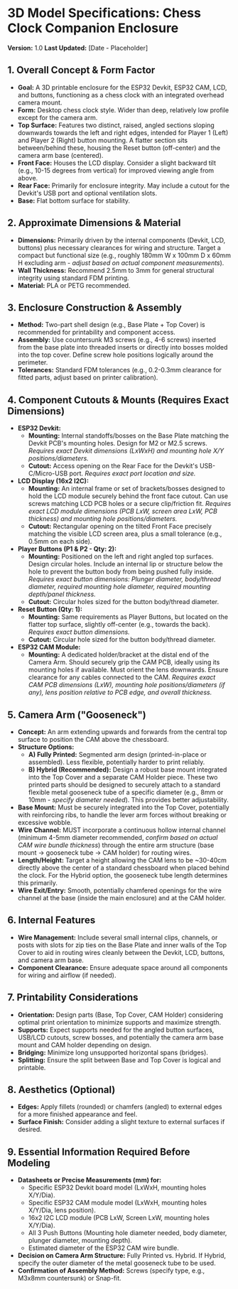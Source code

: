 # 3D Model Specifications: Chess Clock Companion Enclosure

**Version:** 1.0
**Last Updated:** [Date - Placeholder]

## 1. Overall Concept & Form Factor

*   **Goal:** A 3D printable enclosure for the ESP32 Devkit, ESP32 CAM, LCD, and buttons, functioning as a chess clock with an integrated overhead camera mount.
*   **Form:** Desktop chess clock style. Wider than deep, relatively low profile except for the camera arm.
*   **Top Surface:** Features two distinct, raised, angled sections sloping downwards towards the left and right edges, intended for Player 1 (Left) and Player 2 (Right) button mounting. A flatter section sits between/behind these, housing the Reset button (off-center) and the camera arm base (centered).
*   **Front Face:** Houses the LCD display. Consider a slight backward tilt (e.g., 10-15 degrees from vertical) for improved viewing angle from above.
*   **Rear Face:** Primarily for enclosure integrity. May include a cutout for the Devkit's USB port and optional ventilation slots.
*   **Base:** Flat bottom surface for stability.

## 2. Approximate Dimensions & Material

*   **Dimensions:** Primarily driven by the internal components (Devkit, LCD, buttons) plus necessary clearances for wiring and structure. Target a compact but functional size (e.g., roughly 180mm W x 100mm D x 60mm H excluding arm - *adjust based on actual component measurements*).
*   **Wall Thickness:** Recommend 2.5mm to 3mm for general structural integrity using standard FDM printing.
*   **Material:** PLA or PETG recommended.

## 3. Enclosure Construction & Assembly

*   **Method:** Two-part shell design (e.g., Base Plate + Top Cover) is recommended for printability and component access.
*   **Assembly:** Use countersunk M3 screws (e.g., 4-6 screws) inserted from the base plate into threaded inserts or directly into bosses molded into the top cover. Define screw hole positions logically around the perimeter.
*   **Tolerances:** Standard FDM tolerances (e.g., 0.2-0.3mm clearance for fitted parts, adjust based on printer calibration).

## 4. Component Cutouts & Mounts (Requires Exact Dimensions)

*   **ESP32 Devkit:**
    *   **Mounting:** Internal standoffs/bosses on the Base Plate matching the Devkit PCB's mounting holes. Design for M2 or M2.5 screws. *Requires exact Devkit dimensions (LxWxH) and mounting hole X/Y positions/diameters.*
    *   **Cutout:** Access opening on the Rear Face for the Devkit's USB-C/Micro-USB port. *Requires exact port location and size.*
*   **LCD Display (16x2 I2C):**
    *   **Mounting:** An internal frame or set of brackets/bosses designed to hold the LCD module securely behind the front face cutout. Can use screws matching LCD PCB holes or a secure clip/friction fit. *Requires exact LCD module dimensions (PCB LxW, screen area LxW, PCB thickness) and mounting hole positions/diameters.*
    *   **Cutout:** Rectangular opening on the tilted Front Face precisely matching the visible LCD screen area, plus a small tolerance (e.g., 0.5mm on each side).
*   **Player Buttons (P1 & P2 - Qty: 2):**
    *   **Mounting:** Positioned on the left and right angled top surfaces. Design circular holes. Include an internal lip or structure below the hole to prevent the button body from being pushed fully inside. *Requires exact button dimensions: Plunger diameter, body/thread diameter, required mounting hole diameter, required mounting depth/panel thickness.*
    *   **Cutout:** Circular holes sized for the button body/thread diameter.
*   **Reset Button (Qty: 1):**
    *   **Mounting:** Same requirements as Player Buttons, but located on the flatter top surface, slightly off-center (e.g., towards the back). *Requires exact button dimensions.*
    *   **Cutout:** Circular hole sized for the button body/thread diameter.
*   **ESP32 CAM Module:**
    *   **Mounting:** A dedicated holder/bracket at the distal end of the Camera Arm. Should securely grip the CAM PCB, ideally using its mounting holes if available. Must orient the lens downwards. Ensure clearance for any cables connected to the CAM. *Requires exact CAM PCB dimensions (LxW), mounting hole positions/diameters (if any), lens position relative to PCB edge, and overall thickness.*

## 5. Camera Arm ("Gooseneck")

*   **Concept:** An arm extending upwards and forwards from the central top surface to position the CAM above the chessboard.
*   **Structure Options:**
    *   **A) Fully Printed:** Segmented arm design (printed-in-place or assembled). Less flexible, potentially harder to print reliably.
    *   **B) Hybrid (Recommended):** Design a robust base mount integrated into the Top Cover and a separate CAM Holder piece. These two printed parts should be designed to securely attach to a standard flexible metal gooseneck tube of a specific diameter (e.g., 8mm or 10mm - *specify diameter needed*). This provides better adjustability.
*   **Base Mount:** Must be securely integrated into the Top Cover, potentially with reinforcing ribs, to handle the lever arm forces without breaking or excessive wobble.
*   **Wire Channel:** MUST incorporate a continuous hollow internal channel (minimum 4-5mm diameter recommended, *confirm based on actual CAM wire bundle thickness*) through the entire arm structure (base mount -> gooseneck tube -> CAM holder) for routing wires.
*   **Length/Height:** Target a height allowing the CAM lens to be ~30-40cm directly above the center of a standard chessboard when placed behind the clock. For the Hybrid option, the gooseneck tube length determines this primarily.
*   **Wire Exit/Entry:** Smooth, potentially chamfered openings for the wire channel at the base (inside the main enclosure) and at the CAM holder.

## 6. Internal Features

*   **Wire Management:** Include several small internal clips, channels, or posts with slots for zip ties on the Base Plate and inner walls of the Top Cover to aid in routing wires cleanly between the Devkit, LCD, buttons, and camera arm base.
*   **Component Clearance:** Ensure adequate space around all components for wiring and airflow (if needed).

## 7. Printability Considerations

*   **Orientation:** Design parts (Base, Top Cover, CAM Holder) considering optimal print orientation to minimize supports and maximize strength.
*   **Supports:** Expect supports needed for the angled button surfaces, USB/LCD cutouts, screw bosses, and potentially the camera arm base mount and CAM holder depending on design.
*   **Bridging:** Minimize long unsupported horizontal spans (bridges).
*   **Splitting:** Ensure the split between Base and Top Cover is logical and printable.

## 8. Aesthetics (Optional)

*   **Edges:** Apply fillets (rounded) or chamfers (angled) to external edges for a more finished appearance and feel.
*   **Surface Finish:** Consider adding a slight texture to external surfaces if desired.

## 9. Essential Information Required Before Modeling

*   **Datasheets or Precise Measurements (mm) for:**
    *   Specific ESP32 Devkit board model (LxWxH, mounting holes X/Y/Dia).
    *   Specific ESP32 CAM module model (LxWxH, mounting holes X/Y/Dia, lens position).
    *   16x2 I2C LCD module (PCB LxW, Screen LxW, mounting holes X/Y/Dia).
    *   All 3 Push Buttons (Mounting hole diameter needed, body diameter, plunger diameter, mounting depth).
    *   Estimated diameter of the ESP32 CAM wire bundle.
*   **Decision on Camera Arm Structure:** Fully Printed vs. Hybrid. If Hybrid, specify the outer diameter of the metal gooseneck tube to be used.
*   **Confirmation of Assembly Method:** Screws (specify type, e.g., M3x8mm countersunk) or Snap-fit. 